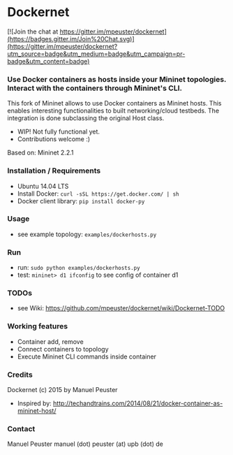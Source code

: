 Dockernet
=========

[![Join the chat at https://gitter.im/mpeuster/dockernet](https://badges.gitter.im/Join%20Chat.svg)](https://gitter.im/mpeuster/dockernet?utm_source=badge&utm_medium=badge&utm_campaign=pr-badge&utm_content=badge)

### Use Docker containers as hosts inside your Mininet topologies. Interact with the containers through Mininet's CLI.

This fork of Mininet allows to use Docker containers as Mininet hosts. This enables interesting functionalities to built networking/cloud testbeds. The integration is done subclassing the original Host class.


* WIP! Not fully functional yet.
* Contributions welcome :)

Based on: Mininet 2.2.1

### Installation / Requirements

* Ubuntu 14.04 LTS
* Install Docker: `curl -sSL https://get.docker.com/ | sh`
* Docker client library: `pip install docker-py`

### Usage

* see example topology: `examples/dockerhosts.py`

### Run

* run: `sudo python examples/dockerhosts.py`
* test: `mininet> d1 ifconfig` to see config of container d1

### TODOs
* see Wiki: https://github.com/mpeuster/dockernet/wiki/Dockernet-TODO

### Working features

* Container add, remove
* Connect containers to topology
* Execute Mininet CLI commands inside container

### Credits
Dockernet (c) 2015 by Manuel Peuster

* Inspired by: http://techandtrains.com/2014/08/21/docker-container-as-mininet-host/


### Contact
Manuel Peuster
manuel (dot) peuster (at) upb (dot) de
